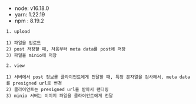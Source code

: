 #

- node: v16.18.0
- yarn: 1.22.19
- npm : 8.19.2

```
1. upload

1) 파일을 업로드
2) post 저장할 때, 처음부터 meta data를 post에 저장
3) 파일을 minio에 저장

2. view

1) 서버에서 post 정보를 클라이언트에게 전달할 때, 특정 문자열을 검사해서, meta data를 presigned url로 변경
2) 클라이언트는 presigned url을 받아서 랜더링
3) minio 서버는 이미지 파일을 클라이언트에게 전달
```
